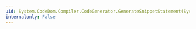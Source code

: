 ```yaml
---
uid: System.CodeDom.Compiler.CodeGenerator.GenerateSnippetStatement(System.CodeDom.CodeSnippetStatement)
internalonly: False
---
```

